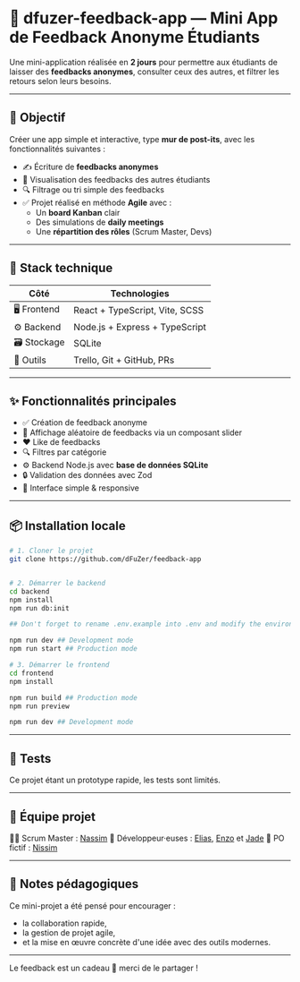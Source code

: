 # 🧠 dfuzer-feedback-app — Mini App de Feedback Anonyme Étudiants

Une mini-application réalisée en **2 jours** pour permettre aux étudiants de laisser des **feedbacks anonymes**, consulter ceux des autres, et filtrer les retours selon leurs besoins.

---

## 🚀 Objectif

Créer une app simple et interactive, type **mur de post-its**, avec les fonctionnalités suivantes :

-   ✍️ Écriture de **feedbacks anonymes**
-   👀 Visualisation des feedbacks des autres étudiants
-   🔍 Filtrage ou tri simple des feedbacks
-   ✅ Projet réalisé en méthode **Agile** avec :
    -   Un **board Kanban** clair
    -   Des simulations de **daily meetings**
    -   Une **répartition des rôles** (Scrum Master, Devs)

---

## 🧱 Stack technique

| Côté        | Technologies                   |
| ----------- | ------------------------------ |
| 🖥️ Frontend | React + TypeScript, Vite, SCSS |
| ⚙️ Backend  | Node.js + Express + TypeScript |
| 🗃️ Stockage | SQLite                         |
| 🧰 Outils   | Trello, Git + GitHub, PRs      |

---

## ✨ Fonctionnalités principales

-   ✅ Création de feedback anonyme
-   🎲 Affichage aléatoire de feedbacks via un composant slider
-   ❤️ Like de feedbacks
-   🔍 Filtres par catégorie
-   ⚙️ Backend Node.js avec **base de données SQLite**
-   🔒 Validation des données avec Zod
-   💅 Interface simple & responsive

---

## 📦 Installation locale

```bash
# 1. Cloner le projet
git clone https://github.com/dFuZer/feedback-app


# 2. Démarrer le backend
cd backend
npm install
npm run db:init

## Don't forget to rename .env.example into .env and modify the environment variables before running

npm run dev ## Development mode
npm run start ## Production mode

# 3. Démarrer le frontend
cd frontend
npm install

npm run build ## Production mode
npm run preview

npm run dev ## Development mode
```

---

## 🧪 Tests

Ce projet étant un prototype rapide, les tests sont limités.

---

## 👥 Équipe projet

👨‍💻 Scrum Master : [Nassim](https://github.com/Merce213) 🧠 Développeur·euses : [Elias](https://github.com/Eliaslvr), [Enzo](https://github.com/dFuZer) et [Jade](https://github.com/Sharizhai) 🎯 PO fictif : [Nissim](https://github.com/ndjerrou)

---

## 📌 Notes pédagogiques

Ce mini-projet a été pensé pour encourager :

-   la collaboration rapide,
-   la gestion de projet agile,
-   et la mise en œuvre concrète d'une idée avec des outils modernes.

---

Le feedback est un cadeau 🎁 merci de le partager !
